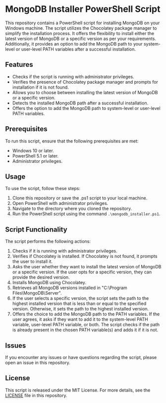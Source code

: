 # MongoDB Installer PowerShell Script

This repository contains a PowerShell script for installing MongoDB on your Windows machine. The script utilizes the Chocolatey package manager to simplify the installation process. It offers the flexibility to install either the latest version of MongoDB or a specific version as per your requirements. Additionally, it provides an option to add the MongoDB path to your system-level or user-level PATH variables after a successful installation.

## Features

- Checks if the script is running with administrator privileges.
- Verifies the presence of Chocolatey package manager and prompts for installation if it is not found.
- Allows you to choose between installing the latest version of MongoDB or a specific version.
- Detects the installed MongoDB path after a successful installation.
- Offers the option to add the MongoDB path to system-level or user-level PATH variables.

## Prerequisites

To run this script, ensure that the following prerequisites are met:

- Windows 10 or later.
- PowerShell 5.1 or later.
- Administrator privileges.

## Usage

To use the script, follow these steps:

1. Clone this repository or save the .ps1 script to your local machine.
2. Open PowerShell with administrator privileges.
3. Navigate to the directory where you cloned the repository.
4. Run the PowerShell script using the command `.\mongodb_installer.ps1`.

## Script Functionality

The script performs the following actions:

1. Checks if it is running with administrator privileges.
2. Verifies if Chocolatey is installed. If Chocolatey is not found, it prompts the user to install it.
3. Asks the user whether they want to install the latest version of MongoDB or a specific version. If the user opts for a specific version, they can provide the desired version.
4. Installs MongoDB using Chocolatey.
5. Retrieves all MongoDB versions installed in "C:\Program Files\MongoDB\Server".
6. If the user selects a specific version, the script sets the path to the highest installed version that is less than or equal to the specified version. Otherwise, it sets the path to the highest installed version.
7. Offers the choice to add the MongoDB path to the PATH variables. If the user agrees, it asks if they want to add it to the system-level PATH variable, user-level PATH variable, or both. The script checks if the path is already present in the chosen PATH variable(s) and adds it if it is not.

## Issues

If you encounter any issues or have questions regarding the script, please open an issue in this repository.

## License

This script is released under the MIT License. For more details, see the [LICENSE](LICENSE) file in this repository.
